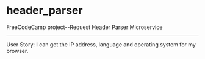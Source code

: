 # header_parser

FreeCodeCamp project--Request Header Parser Microservice

-----------------

User Story: I can get the IP address, language and operating system for my browser.
